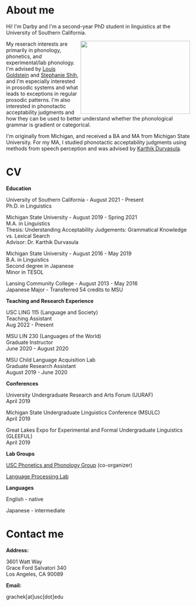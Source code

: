 # About me


Hi! I'm Darby and I'm a second-year PhD student in linguistics at the University of Southern California.

<img src="https://user-images.githubusercontent.com/65419390/151688014-919e3e26-60ea-42ac-a892-05f607015225.jpg" align="right" height="200" width="300p"/>


My reserach interests are primarily in phonology, phonetics, and experimental/lab phonology. I'm advised by [Louis Goldstein](https://sail.usc.edu/~lgoldste/me/) and [Stephanie Shih](https://stephsus.github.io/), and I'm especially interested in prosodic systems and what leads to exceptions in regular prosodic patterns. I'm also interested in phonotactic acceptability judgments and how they can be used to better understand whether the phonological grammar is gradient or categorical. 


I'm originally from Michigan, and received a BA and MA from Michigan State University. For my MA, I studied phonotactic acceptability judgments using methods from speech perception and was advised by [Karthik Durvasula](https://karthikdurvasula.gitlab.io/). 

# CV

<strong>Education</strong>

University of Southern California - August 2021 - Present <br />
Ph.D. in Linguistics

Michigan State University - August 2019 - Spring 2021 <br />
M.A. in Linguistics <br />
Thesis:  Understanding Acceptability Judgements: Grammatical Knowledge vs. Lexical Search <br />
Advisor: Dr. Karthik Durvasula

Michigan State University - August 2016 - May 2019 <br />
B.A. in Linguistics <br />
Second degree in Japanese <br />
Minor in TESOL

Lansing Community College - August 2013 - May 2016 <br />
Japanese Major - Transferred 54 credits to MSU

<strong>Teaching and Research Experience</strong>

USC LING 115 (Language and Society) <br /> 
Teaching Assistant <br />
Aug 2022 - Present 

MSU LIN 230 (Languages of the World) <br />
Graduate Instructor <br />
June 2020 - August 2020

MSU Child Language Acquisition Lab <br />
Graduate Research Assistant <br />
August 2019 - June 2020


<strong>Conferences</strong>

University Undergraduate Research and Arts Forum (UURAF) <br />
April 2019


Michigan State Undergraduate Linguistics Conference (MSULC) <br />
April 2019


Great Lakes Expo for Experimental and Formal Undergraduate Linguistics (GLEEFUL) <br />
April 2019


<strong>Lab Groups</strong>

[USC Phonetics and Phonology Group](https://sites.google.com/view/uscphongroup/home?authuser=0) (co-organizer)

[Language Processing Lab](https://dornsife.usc.edu/labs/psycholinguistics/meetings/)


<strong>Languages</strong>

English -  native

Japanese - intermediate 


# Contact me


<strong>Address:</strong>

3601 Watt Way <br />
Grace Ford Salvatori 340 <br />
Los Angeles, CA 90089


<strong>Email:</strong>

grachek[at]usc[dot]edu

